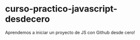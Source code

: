 # curso-practico-javascript-desdecero

Aprendemos a iniciar un proyecto de JS con Github desde cero!
